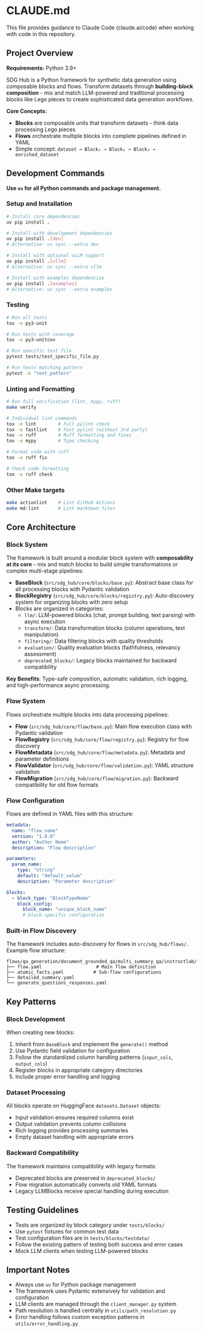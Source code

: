 # CLAUDE.md

This file provides guidance to Claude Code (claude.ai/code) when working with code in this repository.

## Project Overview

**Requirements:** Python 3.9+

SDG Hub is a Python framework for synthetic data generation using composable blocks and flows. Transform datasets through **building-block composition** - mix and match LLM-powered and traditional processing blocks like Lego pieces to create sophisticated data generation workflows.

**Core Concepts:**
- **Blocks** are composable units that transform datasets - think data processing Lego pieces
- **Flows** orchestrate multiple blocks into complete pipelines defined in YAML
- Simple concept: `dataset → Block₁ → Block₂ → Block₃ → enriched_dataset`

## Development Commands

**Use `uv` for all Python commands and package management.**

### Setup and Installation
```bash
# Install core dependencies
uv pip install .

# Install with development dependencies
uv pip install .[dev]
# Alternative: uv sync --extra dev

# Install with optional vLLM support
uv pip install .[vllm]
# Alternative: uv sync --extra vllm

# Install with examples dependencies
uv pip install .[examples]
# Alternative: uv sync --extra examples
```

### Testing
```bash
# Run all tests
tox -e py3-unit

# Run tests with coverage
tox -e py3-unitcov

# Run specific test file
pytest tests/test_specific_file.py

# Run tests matching pattern
pytest -k "test_pattern"
```

### Linting and Formatting
```bash
# Run full verification (lint, mypy, ruff)
make verify

# Individual lint commands
tox -e lint        # Full pylint check
tox -e fastlint    # Fast pylint (without 3rd party)
tox -e ruff        # Ruff formatting and fixes
tox -e mypy        # Type checking

# Format code with ruff
tox -e ruff fix

# Check code formatting
tox -e ruff check
```

### Other Make targets
```bash
make actionlint    # Lint GitHub Actions
make md-lint       # Lint markdown files
```

## Core Architecture

### Block System
The framework is built around a modular block system with **composability at its core** - mix and match blocks to build simple transformations or complex multi-stage pipelines:

- **BaseBlock** (`src/sdg_hub/core/blocks/base.py`): Abstract base class for all processing blocks with Pydantic validation
- **BlockRegistry** (`src/sdg_hub/core/blocks/registry.py`): Auto-discovery system for organizing blocks with zero setup
- Blocks are organized in categories:
  - `llm/`: LLM-powered blocks (chat, prompt building, text parsing) with async execution
  - `transform/`: Data transformation blocks (column operations, text manipulation)
  - `filtering/`: Data filtering blocks with quality thresholds
  - `evaluation/`: Quality evaluation blocks (faithfulness, relevancy assessment)
  - `deprecated_blocks/`: Legacy blocks maintained for backward compatibility

**Key Benefits**: Type-safe composition, automatic validation, rich logging, and high-performance async processing.

### Flow System
Flows orchestrate multiple blocks into data processing pipelines:

- **Flow** (`src/sdg_hub/core/flow/base.py`): Main flow execution class with Pydantic validation
- **FlowRegistry** (`src/sdg_hub/core/flow/registry.py`): Registry for flow discovery
- **FlowMetadata** (`src/sdg_hub/core/flow/metadata.py`): Metadata and parameter definitions
- **FlowValidator** (`src/sdg_hub/core/flow/validation.py`): YAML structure validation
- **FlowMigration** (`src/sdg_hub/core/flow/migration.py`): Backward compatibility for old flow formats

### Flow Configuration
Flows are defined in YAML files with this structure:
```yaml
metadata:
  name: "flow_name"
  version: "1.0.0"
  author: "Author Name"
  description: "Flow description"

parameters:
  param_name:
    type: "string"
    default: "default_value"
    description: "Parameter description"

blocks:
  - block_type: "BlockTypeName"
    block_config:
      block_name: "unique_block_name"
      # block-specific configuration
```

### Built-in Flow Discovery
The framework includes auto-discovery for flows in `src/sdg_hub/flows/`. Example flow structure:
```
flows/qa_generation/document_grounded_qa/multi_summary_qa/instructlab/
├── flow.yaml                    # Main flow definition
├── atomic_facts.yaml           # Sub-flow configurations
├── detailed_summary.yaml
└── generate_questions_responses.yaml
```

## Key Patterns

### Block Development
When creating new blocks:
1. Inherit from `BaseBlock` and implement the `generate()` method
2. Use Pydantic field validation for configuration
3. Follow the standardized column handling patterns (`input_cols`, `output_cols`)
4. Register blocks in appropriate category directories
5. Include proper error handling and logging

### Dataset Processing
All blocks operate on HuggingFace `datasets.Dataset` objects:
- Input validation ensures required columns exist
- Output validation prevents column collisions
- Rich logging provides processing summaries
- Empty dataset handling with appropriate errors

### Backward Compatibility
The framework maintains compatibility with legacy formats:
- Deprecated blocks are preserved in `deprecated_blocks/`
- Flow migration automatically converts old YAML formats
- Legacy LLMBlocks receive special handling during execution

## Testing Guidelines

- Tests are organized by block category under `tests/blocks/`
- Use `pytest` fixtures for common test data
- Test configuration files are in `tests/blocks/testdata/`
- Follow the existing pattern of testing both success and error cases
- Mock LLM clients when testing LLM-powered blocks

## Important Notes

- Always use `uv` for Python package management
- The framework uses Pydantic extensively for validation and configuration
- LLM clients are managed through the `client_manager.py` system
- Path resolution is handled centrally in `utils/path_resolution.py`
- Error handling follows custom exception patterns in `utils/error_handling.py`